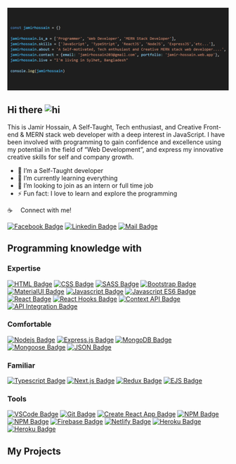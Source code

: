 ![Github Banner](https://raw.githubusercontent.com/Jamir45/Jamir45/main/code.png)

## Hi there <img src="https://user-images.githubusercontent.com/1303154/88677602-1635ba80-d120-11ea-84d8-d263ba5fc3c0.gif" width="28px" alt="hi">

This is Jamir Hossain, A Self-Taught, Tech enthusiast, and Creative Front-end & MERN stack web developer with a deep interest in JavaScript. I have been involved with programming to gain confidence and excellence using my potential in the field of “Web Development”, and express my innovative creative skills for self and company growth.

- 🔭 I’m a Self-Taught developer
- 🌱 I’m currently learning everything
- 👯 I’m looking to join as an intern or full time job
- ⚡ Fun fact: I love to learn and explore the programming

:coffee: &emsp;Connect with me!

[![Facebook Badge](https://img.shields.io/badge/Facebook-1877F2?style=for-the-badge&logo=facebook&logoColor=white)](https://www.facebook.com/jamirhossain203/) [![Linkedin Badge](https://img.shields.io/badge/LinkedIn-0077B5?style=for-the-badge&logo=linkedin&logoColor=white)](https://www.linkedin.com/in/jamir-hossain/) [![Mail Badge](https://img.shields.io/badge/Gmail-D14836?style=for-the-badge&logo=gmail&logoColor=white)](mailto:jamirhossain203@gmail.com)


## Programming knowledge with
### Expertise
[![HTML Badge](https://img.shields.io/badge/-Html-e34c26?style=flat-square&logo=html5&logoColor=white)](#) [![CSS Badge](https://img.shields.io/badge/-Css-264de4?style=flat-square&logo=css3&logoColor=white)](#) [![SASS Badge](https://img.shields.io/badge/Sass-CC6699?style=flat-square&logo=sass&logoColor=white)](#) [![Bootstrap Badge](https://img.shields.io/badge/-Bootstrap-563d7c?style=flat-square&logo=bootstrap&logoColor=white)](#) [![MaterialUI Badge](https://img.shields.io/badge/-MaterialUi-1976d2?style=flat-square&logo=materialui&logoColor=white)](#) [![Javascript Badge](https://img.shields.io/badge/-Javascript-F0DB4F?style=flat-square&logo=javascript&logoColor=black)](#) [![Javascript ES6 Badge](https://img.shields.io/badge/-Javascript%20ES6-F0DB4F?style=flat-square&logo=javascript&logoColor=black)](#) [![React Badge](https://img.shields.io/badge/-React-61DBFB?style=flat-square&logo=react&logoColor=black)](#) [![React Hooks Badge](https://img.shields.io/badge/-React%20Hooks-61DBFB?style=flat-square&logo=react&logoColor=black)](#) [![Context API Badge](https://img.shields.io/badge/-Context%20Api-orange?style=flat-square&logo=context&logoColor=orange)](#) [![API Integration Badge](https://img.shields.io/badge/-Api%20Integration-e4405f?style=flat-square)](#) 

### Comfortable
[![Nodejs Badge](https://img.shields.io/badge/-Nodejs-3C873A?style=flat-square&logo=node.js&logoColor=white)](#) [![Express.js Badge](https://img.shields.io/badge/Express.js-000000?style=flat-square&logo=express&logoColor=white)](#) [![MongoDB Badge](https://img.shields.io/badge/MongoDB-4EA94B?style=flat-square&logo=mongodb&logoColor=white)](#)  [![Mongoose Badge](https://img.shields.io/badge/-Mongoose.JS-e4405f?style=flat-square)](#) [![JSON Badge](https://img.shields.io/badge/JSON-F0DB4F?style=flat-square&logo=json&logoColor=black)](#)

### Familiar
[![Typescript Badge](https://img.shields.io/badge/-Typescript-007acc?style=flat-square&logo=typescript&logoColor=white)](#) [![Next.js Badge](https://img.shields.io/badge/next.js-000000?style=flat-square&logo=nextdotjs&logoColor=white)](#) [![Redux Badge](https://img.shields.io/badge/-Redux.js-764abc?style=flat-square&logo=redux&logoColor=white)](#) [![EJS Badge](https://img.shields.io/badge/-EJS%20Template-e4405f?style=flat-square)](#) 

### Tools
[![VSCode Badge](https://img.shields.io/badge/Visual_Studio-5C2D91?style=flat-square&logo=visual%20studio&logoColor=white)](#) [![Git Badge](https://img.shields.io/badge/Git-F05032?style=flat-square&logo=git&logoColor=white)](#) [![Create React App Badge](https://img.shields.io/badge/-Create%20React%20App-61DBFB?style=flat-square&logo=react&logoColor=black)](#) [![NPM Badge](https://img.shields.io/badge/-NPM-bb2e3e?style=flat-square&logo=npm&logoColor=black)](#) [![NPM Badge](https://img.shields.io/badge/-Chrome%20Dev%20tool-d64e42?style=flat-square)](#) [![Firebase Badge](https://img.shields.io/badge/-Firebase-1a73e8?style=flat-square&logo=firebase)](#) [![Netlify Badge](https://img.shields.io/badge/-Netlify-d0d0d0?style=flat-square&logo=netlify)](#) [![Heroku Badge](https://img.shields.io/badge/-heroku-9070b4?style=flat-square&logo=heroku)](#) [![Heroku Badge](https://img.shields.io/badge/-wordpress-207195?style=flat-square&logo=wordpress)](#)


## My Projects
